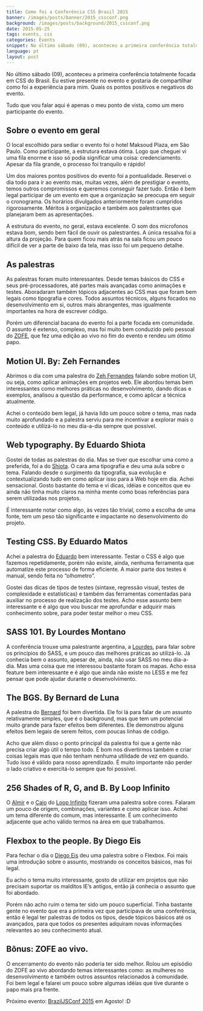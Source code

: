 ```yaml
---
title: Como foi a Conferência CSS Brasil 2015
banner: /images/posts/banner/2015_cssconf.png
background: /images/posts/background/2015_cssconf.png
date: 2015-05-25
tags: events, css
categories: Events
snippet: No último sábado (09), aconteceu a primeira conferência totalmente focada em CSS do Brasil. Eu estive presente no evento e gostaria de compartilhar como foi a experiência para mim.
language: pt
layout: post
---
```


No último sábado (09), aconteceu a primeira conferência totalmente focada em CSS do Brasil. Eu estive presente no evento e gostaria de compartilhar como foi a experiência para mim. Quais os pontos positivos e negativos do evento.

Tudo que vou falar aqui é apenas o meu ponto de vista, como um mero participante do evento.

## Sobre o evento em geral

O local escolhido para sediar o evento foi o hotel Maksoud Plaza, em São Paulo. Como participante, a estrutura estava ótima. Logo que cheguei vi uma fila enorme e isso só podia significar uma coisa: credenciamento. Apesar da fila grande, o processo foi tranquilo e rápido!

Um dos maiores pontos positivos do evento foi a pontualidade. Reservei o dia todo para ir ao evento mas, muitas vezes, além de prestigiar o evento, temos outros compromissos e queremos conseguir fazer tudo. Então é bem legal participar de um evento em que a organização se preocupa em seguir o cronograma. Os horários divulgados anteriormente foram cumpridos rigorosamente. Méritos à organização e também aos palestrantes que planejaram bem as apresentações.

A estrutura do evento, no geral, estava excelente. O som dos microfonos estava bom, sendo bem fácil de ouvir os palestrantes. A única ressalva foi a altura da projeção. Para quem ficou mais atrás na sala ficou um pouco difícil de ver a parte de baixo da tela, mas isso foi um pequeno detalhe.

## As palestras

As palestras foram muito interessantes. Desde temas básicos do CSS e seus pré-processadores, até partes mais avançadas como animações e testes. Aboradaram também tópicos adjacentes ao CSS mas que foram bem legais como tipografia e cores. Todos assuntos técnicos, alguns focados no desenvolvimento em si, outros mais abrangentes, mas igualmente importantes na hora de escrever código.

Porém um diferencial bacana do evento foi a parte focada em comunidade. O assunto é extenso, complexo, mas foi muito bem conduzido pelo pessoal do [ZOFE](http://zofe.com.br/), que fez uma edição ao vivo no fim do evento e rendeu um ótimo papo.

## Motion UI. By: Zeh Fernandes

Abrimos o dia com uma palestra do [Zeh Fernandes](https://twitter.com/zehf) falando sobre motion UI, ou seja, como aplicar animações em projetos web. Ele abordou temas bem interessantes como melhores práticas no desenvolvimento, dando dicas e exemplos, analisou a questão da performance, e como aplicar a técnica atualmente.

Achei o conteúdo bem legal, já havia lido um pouco sobre o tema, mas nada muito aprofundado e a palestra serviu para me incentivar a explorar mais o conteúdo e utilizá-lo no meu dia-a-dia sempre que possível.

## Web typography. By Eduardo Shiota

Gostei de todas as palestras do dia. Mas se tiver que escolhar uma como a preferida, foi a do [Shiota](https://twitter.com/shiota). O cara ama tipografia e deu uma aula sobre o tema. Falando desde o surgimento da tipografia, sua evolução e contextualizando tudo em como aplicar isso para a Web hoje em dia. Achei sensacional. Gosto bastante do tema e vi dicas, idéias e conceitos que eu ainda não tinha muito claros na minha mente como boas referências para serem utilizadas nos projetos.

É interessante notar como algo, às vezes tão trivial, como a escolha de uma fonte, tem um peso tão significante e impactante no desenvolvimento do projeto.

## Testing CSS. By Eduardo Matos

Achei a palestra do [Eduardo](https://twitter.com/eduardojmatos) bem interessante. Testar o CSS é algo que fazemos repetidamente, porém não existe, ainda, nenhuma ferramenta que automatize este processo de forma eficiente. A maior parte dos testes é manual, sendo feita no “olhometro”.

Gostei das dicas de tipos de testes (sintaxe, regressão visual, testes de complexidade e estatísticas) e também das ferramentas comentadas para auxiliar no processo de realização dos testes. Acho esse assunto bem interessante e é algo que vou buscar me aprofundar e adquirir mais conhecimento sobre, para poder testar melhor o meu CSS.

## SASS 101. By Lourdes Montano

A conferência trouxe uma palestrante argentina, a [Lourdes](https://twitter.com/loumontano), para falar sobre os princípios do SASS, e um pouco das melhores práticas ao utilizá-lo. Já conhecia bem o assunto, apesar de, ainda, não usar SASS no meu dia-a-dia. Mas uma coisa que me interessou bastante foram os mapas. Acho essa feature bem interessante e é algo que ainda não existe no LESS e me fez pensar que pode ajudar durante o desenvolvimento.

## The BGS. By Bernard de Luna

A palestra do [Bernard](https://twitter.com/bernarddeluna) foi bem divertida. Ele foi lá para falar de um assunto relativamente simples, que é o background, mas que tem um potencial muito grande para fazer efeitos bem diferentes. Ele demonstrou alguns efeitos bem legais de serem feitos, com poucas linhas de código.

Acho que além disso o ponto principal da palestra foi que a gente não precisa criar algo útil o tempo todo. É bom nos divertirmos também e criar coisas legais mas que não tenham nenhuma utilidade de vez em quando. Tudo isso é válido para nosso aprendizado. É muito importante não perder o lado criativo e exercitá-lo sempre que foi possível.

## 256 Shades of R, G, and B. By Loop Infinito

O [Almir](https://twitter.com/almirfilho) e o [Caio](https://twitter.com/caio_gondim) do [Loop Infinito](http://loopinfinito.com.br/) fizeram uma palestra sobre cores. Falaram um pouco de origem, combinações, variantes e como aplicar isso. Achei um tema diferente do comum, mas interessante. É um conhecimento adjacente que acho válido termos na área em que trabalhamos.

## Flexbox to the people. By Diego Eis

Para fechar o dia o [Diego Eis](https://twitter.com/diegoeis) deu uma palestra sobre o Flexbox. Foi mais uma introdução sobre o assunto, mostrando os conceitos básicos, mas foi legal.

Eu acho o tema muito interessante, gosto de utilizar em projetos que não precisam suportar os malditos IE’s antigos, então já conhecia o assunto que foi abordado.

Porém não acho ruim o tema ter sido um pouco superficial. Tinha bastante gente no evento que era a primeira vez que participava de uma conferência, então é legal ter palestras de todos os tipos, desde tópicos básicos até os avançados, para que todos os presentes adquiram novas informações relevantes ao seu conhecimento atual.

## Bônus: ZOFE ao vivo.

O encerramento do evento não poderia ter sido melhor. Rolou um episódio do ZOFE ao vivo abordando temas interessantes como: as mulheres no desenvolvimento e também outros assuntos relacionados à comunidade. Foi bem legal e falarei um pouco sobre algumas idéias que tive durante o papo mais pra frente.

Próximo evento: [BrazilJSConf 2015](https://braziljs.org/) em Agosto! :D
